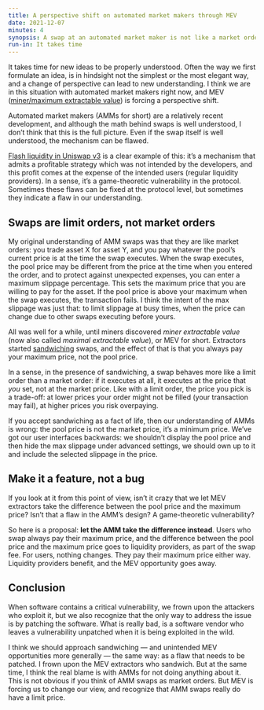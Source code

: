 ```yaml
---
title: A perspective shift on automated market makers through MEV
date: 2021-12-07
minutes: 4
synopsis: A swap at an automated market maker is not like a market order, it behaves more like a limit order. This is the change of perspective that MEV is forcing us to make.
run-in: It takes time
---
```


It takes time for new ideas to be properly understood.
Often the way we first formulate an idea,
is in hindsight not the simplest or the most elegant way,
and a change of perspective can lead to new understanding.
I think we are in this situation with automated market makers right now,
and MEV ([miner/maximum extractable value][mev]) is forcing a perspective shift.

Automated market makers (<abbr>AMM</abbr>s for short) are a relatively recent development,
and although the math behind swaps is well understood,
I don’t think that this is the full picture.
Even if the swap itself is well understood, the mechanism can be flawed.

[Flash liquidity in Uniswap v3][flashlp] is a clear example of this:
it’s a mechanism that admits a profitable strategy which was not intended by the developers,
and this profit comes at the expense of the intended users (regular liquidity providers).
In a sense, it’s a game-theoretic vulnerability in the protocol.
Sometimes these flaws can be fixed at the protocol level,
but sometimes they indicate a flaw in our understanding.

[mev]:     https://ethereum.org/en/developers/docs/mev/
[flashlp]: https://twitter.com/revertfinance/status/1409642606082940930

Swaps are limit orders, not market orders
-----------------------------------------

My original understanding of AMM swaps was that they are like market orders:
you trade asset X for asset Y,
and you pay whatever the pool’s current price is at the time the swap executes.
When the swap executes, the pool price may be different
from the price at the time when you entered the order,
and to protect against unexpected expenses,
you can enter a maximum slippage percentage.
This sets the maximum price that you are willing to pay for the asset.
If the pool price is above your maximum when the swap executes,
the transaction fails.
I think the intent of the max slippage was just that:
to limit slippage at busy times,
when the price can change due to other swaps executing before yours.

All was well for a while,
until miners discovered _miner extractable value_
(now also called _maximal extractable value_), or MEV for short.
Extractors started [sandwiching][sandwiching] swaps,
and the effect of that is that you always pay your maximum price,
not the pool price.

In a sense,
in the presence of sandwiching,
a swap behaves more like a limit order than a market order:
if it executes at all, it executes at the price that _you_ set,
not at the market price.
Like with a limit order,
the price you pick is a trade-off:
at lower prices your order might not be filled (your transaction may fail),
at higher prices you risk overpaying.

[sandwiching]: https://ethereum.org/en/developers/docs/mev/#mev-examples-sandwich-trading

If you accept sandwiching as a fact of life,
then our understanding of <abbr>AMM</abbr>s is wrong:
the pool price is not the market price,
it’s a minimum price.
We’ve got our user interfaces backwards:
we shouldn’t display the pool price
and then hide the max slippage under advanced settings,
we should own up to it and include the selected slippage in the price.

Make it a feature, not a bug
----------------------------

If you look at it from this point of view,
isn’t it crazy that we let MEV extractors
take the difference between the pool price and the maximum price?
Isn’t that a flaw in the AMM’s design?
A game-theoretic vulnerability?

So here is a proposal: **let the AMM take the difference instead**.
Users who swap always pay their maximum price,
and the difference between the pool price and the maximum price
goes to liquidity providers, as part of the swap fee.
For users, nothing changes.
They pay their maximum price either way.
Liquidity providers benefit,
and the MEV opportunity goes away.

Conclusion
----------

When software contains a critical vulnerability,
we frown upon the attackers who exploit it,
but we also recognize that the only way to address the issue is by patching the software.
What is really bad,
is a software vendor who leaves a vulnerability unpatched
when it is being exploited in the wild.

I think we should approach sandwiching
— and unintended MEV opportunities more
generally — the same way: as a flaw that needs to be patched.
I frown upon the MEV extractors who sandwich.
But at the same time, I think the real blame is with <abbr>AMM</abbr>s
for not doing anything about it.
This is not obvious if you think of AMM swaps as market orders.
But MEV is forcing us to change our view,
and recognize that AMM swaps really do have a limit price.
